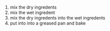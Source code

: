 1. mix the dry ingredents
2. mix the wet ingredent
3. mix the dry ingredents into the wet ingredents
4. put into into a greased pan and bake
